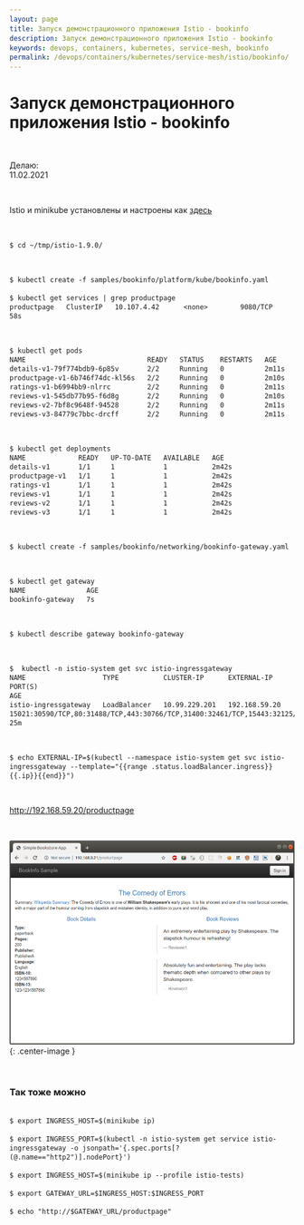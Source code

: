 ```yaml
---
layout: page
title: Запуск демонстрационного приложения Istio - bookinfo
description: Запуск демонстрационного приложения Istio - bookinfo
keywords: devops, containers, kubernetes, service-mesh, bookinfo
permalink: /devops/containers/kubernetes/service-mesh/istio/bookinfo/
---
```


# Запуск демонстрационного приложения Istio - bookinfo

<br/>

Делаю:  
11.02.2021

<br/>

Istio и minikube установлены и настроены как <a href="/devops/containers/kubernetes/service-mesh/istio/minikube/setup/">здесь</a>

<br/>

```
$ cd ~/tmp/istio-1.9.0/
```

<br/>

```
$ kubectl create -f samples/bookinfo/platform/kube/bookinfo.yaml

$ kubectl get services | grep productpage
productpage   ClusterIP   10.107.4.42      <none>        9080/TCP   58s
```

<br/>

```
$ kubectl get pods
NAME                              READY   STATUS    RESTARTS   AGE
details-v1-79f774bdb9-6p85v       2/2     Running   0          2m11s
productpage-v1-6b746f74dc-kl56s   2/2     Running   0          2m10s
ratings-v1-b6994bb9-nlrrc         2/2     Running   0          2m11s
reviews-v1-545db77b95-f6d8g       2/2     Running   0          2m10s
reviews-v2-7bf8c9648f-94528       2/2     Running   0          2m11s
reviews-v3-84779c7bbc-drcff       2/2     Running   0          2m11s
```

<br/>

```
$ kubectl get deployments
NAME             READY   UP-TO-DATE   AVAILABLE   AGE
details-v1       1/1     1            1           2m42s
productpage-v1   1/1     1            1           2m42s
ratings-v1       1/1     1            1           2m42s
reviews-v1       1/1     1            1           2m42s
reviews-v2       1/1     1            1           2m42s
reviews-v3       1/1     1            1           2m42s
```

<br/>

```
$ kubectl create -f samples/bookinfo/networking/bookinfo-gateway.yaml
```

<br/>

```
$ kubectl get gateway
NAME               AGE
bookinfo-gateway   7s

```

<br/>

```
$ kubectl describe gateway bookinfo-gateway
```

<br/>

```
$  kubectl -n istio-system get svc istio-ingressgateway
NAME                   TYPE           CLUSTER-IP      EXTERNAL-IP     PORT(S)                                                                      AGE
istio-ingressgateway   LoadBalancer   10.99.229.201   192.168.59.20   15021:30590/TCP,80:31488/TCP,443:30766/TCP,31400:32461/TCP,15443:32125/TCP   25m
```

<br/>

```
$ echo EXTERNAL-IP=$(kubectl --namespace istio-system get svc istio-ingressgateway --template="{{range .status.loadBalancer.ingress}}{{.ip}}{{end}}")
```

<br/>

http://192.168.59.20/productpage

<br/>

![Istio](/img/devops/containers/kubernetes/service-mesh/istio/pic-01.png 'Istio'){: .center-image }

<br/>

### Так тоже можно

```

$ export INGRESS_HOST=$(minikube ip)

$ export INGRESS_PORT=$(kubectl -n istio-system get service istio-ingressgateway -o jsonpath='{.spec.ports[?(@.name=="http2")].nodePort}')

$ export INGRESS_HOST=$(minikube ip --profile istio-tests)

$ export GATEWAY_URL=$INGRESS_HOST:$INGRESS_PORT

$ echo "http://$GATEWAY_URL/productpage"

```
